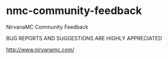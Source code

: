 # nmc-community-feedback
NirvanaMC Community Feedback

BUG REPORTS AND SUGGESTIONS ARE HIGHLY APPRECIATED

http://www.nirvanamc.com/
